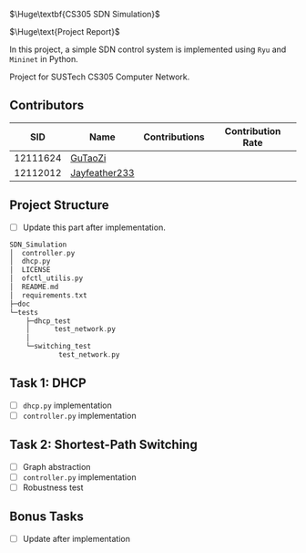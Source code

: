 $\Huge\textbf{CS305 SDN Simulation}$

$\Huge\text{Project Report}$

In this project, a simple SDN control system is implemented using `Ryu` and `Mininet` in Python.

Project for SUSTech CS305 Computer Network.

## Contributors

| SID      | Name                                              | Contributions | Contribution Rate |
| -------- | ------------------------------------------------- | ------------- | ----------------- |
| 12111624 | [GuTaoZi](https://github.com/GuTaoZi)             |               |                   |
| 12112012 | [Jayfeather233](https://github.com/Jayfeather233) |               |                   |

## Project Structure

- [ ] Update this part after implementation.

```cpp
SDN_Simulation
│  controller.py
│  dhcp.py
│  LICENSE
│  ofctl_utilis.py
│  README.md
│  requirements.txt
├─doc
└─tests
    ├─dhcp_test
    │      test_network.py
    │
    └─switching_test
            test_network.py
```

## Task 1: DHCP

- [ ] `dhcp.py` implementation
- [ ] `controller.py` implementation

## Task 2: Shortest-Path Switching

- [ ] Graph abstraction
- [ ] `controller.py` implementation
- [ ] Robustness test

## Bonus Tasks

- [ ] Update after implementation